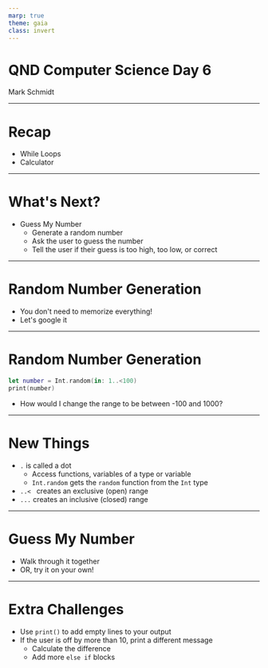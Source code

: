 ```yaml
---
marp: true
theme: gaia
class: invert
---
```


# QND Computer Science Day 6
Mark Schmidt

--- 

# Recap

- While Loops
- Calculator

---

# What's Next?

- Guess My Number
  - Generate a random number
  - Ask the user to guess the number
  - Tell the user if their guess is too high, too low, or correct

<!-- We've already covered everything except generating a random number -->
---

# Random Number Generation

- You don't need to memorize everything!
- Let's google it

---

# Random Number Generation

```swift
let number = Int.random(in: 1..<100)
print(number)
```

- How would I change the range to be between -100 and 1000?
---

# New Things

- `.` is called a dot
  - Access functions, variables of a type or variable
  - `Int.random` gets the `random` function from the `Int` type
- `..< ` creates an exclusive (open) range
- `...` creates an inclusive (closed) range

---

# Guess My Number

- Walk through it together
- OR, try it on your own!

---

# Extra Challenges

- Use `print()` to add empty lines to your output
- If the user is off by more than 10, print a different message
  - Calculate the difference
  - Add more `else if` blocks


